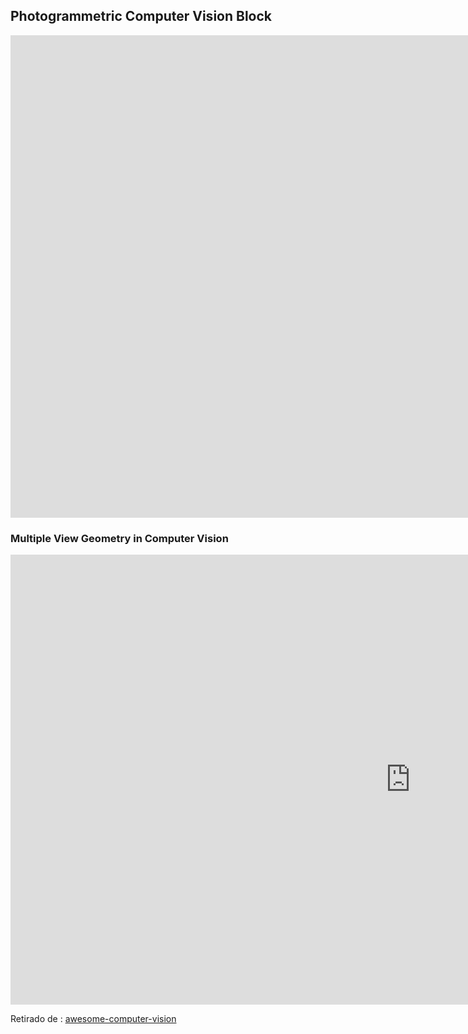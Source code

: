 
## Photogrammetric Computer Vision Block

<iframe width="1904" height="772" src="https://www.youtube.com/embed/X7AghhqMUm8?list=PLgnQpQtFTOGTPQhKBOGgjTgX-mzpsOGOX" title="YouTube video player" frameborder="0" allow="accelerometer; autoplay; clipboard-write; encrypted-media; gyroscope; picture-in-picture" allowfullscreen></iframe>

### Multiple View Geometry in Computer Vision

<iframe width="1280" height="720" src="https://www.youtube.com/embed/RDkwklFGMfo?list=PLTBdjV_4f-EJn6udZ34tht9EVIW7lbeo4" title="YouTube video player" frameborder="0" allow="accelerometer; autoplay; clipboard-write; encrypted-media; gyroscope; picture-in-picture" allowfullscreen></iframe>

Retirado de : [awesome-computer-vision](https://github.com/jbhuang0604/awesome-computer-vision#courses)